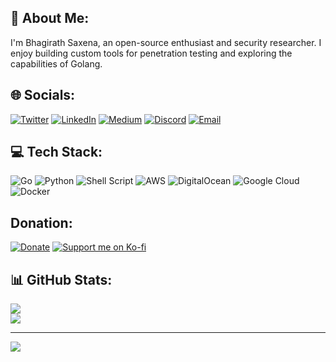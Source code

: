 ## 💫 About Me:
I'm Bhagirath Saxena, an open-source enthusiast and security researcher. I enjoy building custom tools for penetration testing and exploring the capabilities of Golang.


## 🌐 Socials:
[![Twitter](https://img.shields.io/badge/Twitter-%231DA1F2.svg?logo=Twitter&logoColor=white)](https://twitter.com/rix4uni)
[![LinkedIn](https://img.shields.io/badge/LinkedIn-%230077B5.svg?logo=linkedin&logoColor=white)](https://www.linkedin.com/in/rix4uni)
[![Medium](https://img.shields.io/badge/Medium-%23000000.svg?logo=Medium&logoColor=white)](https://medium.com/@rix4uni)
[![Discord](https://img.shields.io/badge/Discord-%237289DA.svg?logo=discord&logoColor=white)](https://discord.com/users/rix4uni)
[![Email](https://img.shields.io/badge/Email-D14836?logo=gmail&logoColor=white)](mailto:rix4uni@gmail.com)


## 💻 Tech Stack:
![Go](https://img.shields.io/badge/go-%2300ADD8.svg?style=plastic&logo=go&logoColor=white)
![Python](https://img.shields.io/badge/python-3670A0?style=plastic&logo=python&logoColor=ffdd54)
![Shell Script](https://img.shields.io/badge/shell_script-%23121011.svg?style=plastic&logo=gnu-bash&logoColor=white)
![AWS](https://img.shields.io/badge/AWS-%23FF9900.svg?style=plastic&logo=amazon-aws&logoColor=white)
![DigitalOcean](https://img.shields.io/badge/DigitalOcean-%230167ff.svg?style=plastic&logo=digitalOcean&logoColor=white)
![Google Cloud](https://img.shields.io/badge/GoogleCloud-%234285F4.svg?style=plastic&logo=google-cloud&logoColor=white)
![Docker](https://img.shields.io/badge/docker-%230db7ed.svg?style=plastic&logo=docker&logoColor=white)


## Donation:
[![Donate](https://img.shields.io/badge/Donate-PayPal-blue.svg?logo=paypal&logoColor=white)](https://www.paypal.me/rix4uni)
[![Support me on Ko-fi](https://img.shields.io/badge/Support%20Me-Ko--fi-orange?logo=kofi&logoColor=white)](https://ko-fi.com/rix4uni)
<!-- [![Buy Me a Coffee](https://img.shields.io/badge/Donate-Buy%20Me%20a%20Coffee-yellow?logo=buy-me-a-coffee&logoColor=white)](https://www.buymeacoffee.com/rix4uni) -->


## 📊 GitHub Stats:
![](https://github-readme-stats.vercel.app/api?username=rix4uni&theme=gotham&hide_border=false&include_all_commits=true&count_private=true)<br/>
![](https://github-readme-stats.vercel.app/api/top-langs/?username=rix4uni&theme=gotham&hide_border=false&include_all_commits=true&count_private=true&layout=compact)

---
[![](https://visitcount.itsvg.in/api?id=rix4uni&icon=8&color=8)](https://visitcount.itsvg.in)
